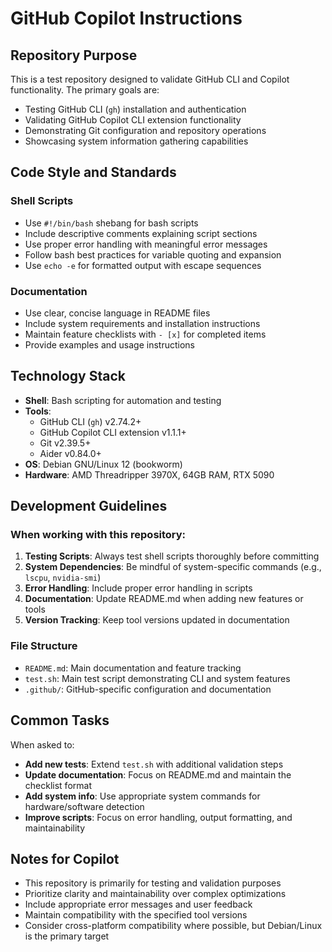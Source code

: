 # GitHub Copilot Instructions

## Repository Purpose

This is a test repository designed to validate GitHub CLI and Copilot functionality. The primary goals are:

- Testing GitHub CLI (`gh`) installation and authentication
- Validating GitHub Copilot CLI extension functionality
- Demonstrating Git configuration and repository operations
- Showcasing system information gathering capabilities

## Code Style and Standards

### Shell Scripts
- Use `#!/bin/bash` shebang for bash scripts
- Include descriptive comments explaining script sections
- Use proper error handling with meaningful error messages
- Follow bash best practices for variable quoting and expansion
- Use `echo -e` for formatted output with escape sequences

### Documentation
- Use clear, concise language in README files
- Include system requirements and installation instructions
- Maintain feature checklists with `- [x]` for completed items
- Provide examples and usage instructions

## Technology Stack

- **Shell**: Bash scripting for automation and testing
- **Tools**: 
  - GitHub CLI (`gh`) v2.74.2+
  - GitHub Copilot CLI extension v1.1.1+
  - Git v2.39.5+
  - Aider v0.84.0+
- **OS**: Debian GNU/Linux 12 (bookworm)
- **Hardware**: AMD Threadripper 3970X, 64GB RAM, RTX 5090

## Development Guidelines

### When working with this repository:

1. **Testing Scripts**: Always test shell scripts thoroughly before committing
2. **System Dependencies**: Be mindful of system-specific commands (e.g., `lscpu`, `nvidia-smi`)
3. **Error Handling**: Include proper error handling in scripts
4. **Documentation**: Update README.md when adding new features or tools
5. **Version Tracking**: Keep tool versions updated in documentation

### File Structure
- `README.md`: Main documentation and feature tracking
- `test.sh`: Main test script demonstrating CLI and system features
- `.github/`: GitHub-specific configuration and documentation

## Common Tasks

When asked to:
- **Add new tests**: Extend `test.sh` with additional validation steps
- **Update documentation**: Focus on README.md and maintain the checklist format
- **Add system info**: Use appropriate system commands for hardware/software detection
- **Improve scripts**: Focus on error handling, output formatting, and maintainability

## Notes for Copilot

- This repository is primarily for testing and validation purposes
- Prioritize clarity and maintainability over complex optimizations
- Include appropriate error messages and user feedback
- Maintain compatibility with the specified tool versions
- Consider cross-platform compatibility where possible, but Debian/Linux is the primary target